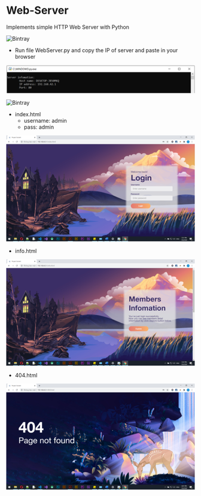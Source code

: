 # Web-Server
Implements simple HTTP Web Server with Python

![Bintray](https://img.shields.io/badge/1-How%20to%20run-blue)

* Run file WebServer.py and copy the IP of server and paste in your browser

![alt text](https://github.com/QuocThuanTruong/Web-Server/blob/master/Img/run.png)

![Bintray](https://img.shields.io/badge/2-Demo-blue)

* index.html
  - username: admin
  - pass: admin

![alt text](https://github.com/QuocThuanTruong/Web-Server/blob/master/Img/index.png)

* info.html
 
![alt text](https://github.com/QuocThuanTruong/Web-Server/blob/master/Img/info-1.png)

* 404.html
 
![alt text](https://github.com/QuocThuanTruong/Web-Server/blob/master/Img/404.png)
